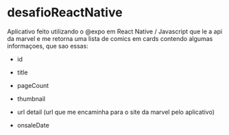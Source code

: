 # desafioReactNative
Aplicativo feito utilizando o @expo em React Native / Javascript que le a api da marvel e me retorna uma lista de comics em cards contendo algumas informaçoes, que sao essas:

- id

- title

- pageCount

- thumbnail

- url detail (url que me encaminha para o site da marvel pelo aplicativo)

- onsaleDate
